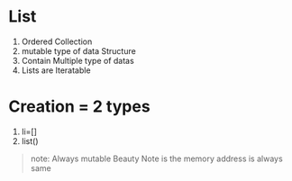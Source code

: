 # List
1. Ordered Collection
2. mutable type of data Structure
3. Contain Multiple type of datas
4. Lists are Iteratable

# Creation = 2 types
1. li=[]
2. list()

> note: Always mutable
> Beauty Note is the memory address is always same